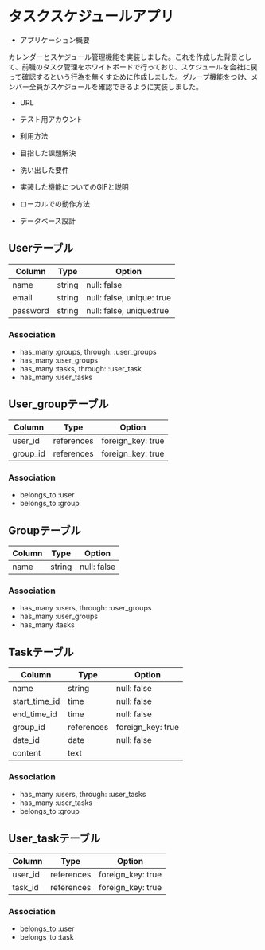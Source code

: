 # タスクスケジュールアプリ


* アプリケーション概要  

カレンダーとスケジュール管理機能を実装しました。これを作成した背景として、前職のタスク管理をホワイトボードで行っており、スケジュールを会社に戻って確認するという行為を無くすために作成しました。グループ機能をつけ、メンバー全員がスケジュールを確認できるように実装しました。

* URL

* テスト用アカウント

* 利用方法

* 目指した課題解決

* 洗い出した要件

* 実装した機能についてのGIFと説明

* ローカルでの動作方法

* データベース設計

## Userテーブル

|Column|Type|Option|
|------|----|------|
|name|string|null: false|
|email|string|null: false, unique: true|
|password|string|null: false, unique:true|

### Association

- has_many  :groups, through: :user_groups
- has_many  :user_groups
- has_many  :tasks, through: :user_task
- has_many  :user_tasks


## User_groupテーブル

|Column|Type|Option|
|------|----|------|
|user_id|references|foreign_key: true|
|group_id|references|foreign_key: true|

### Association

- belongs_to :user
- belongs_to :group


## Groupテーブル

|Column|Type|Option|
|------|----|------|
|name|string|null: false|

### Association

- has_many  :users, through: :user_groups
- has_many  :user_groups
- has_many  :tasks


## Taskテーブル

|Column|Type|Option|
|------|----|------|
|name|string|null: false|
|start_time_id|time|null: false|
|end_time_id|time|null: false|
|group_id|references|foreign_key: true|
|date_id|date|null: false|
|content|text|

### Association

- has_many  :users, through: :user_tasks
- has_many  :user_tasks
- belongs_to  :group


## User_taskテーブル

|Column|Type|Option|
|------|----|------|
|user_id|references|foreign_key: true|
|task_id|references|foreign_key: true|

### Association

- belongs_to :user
- belongs_to :task

